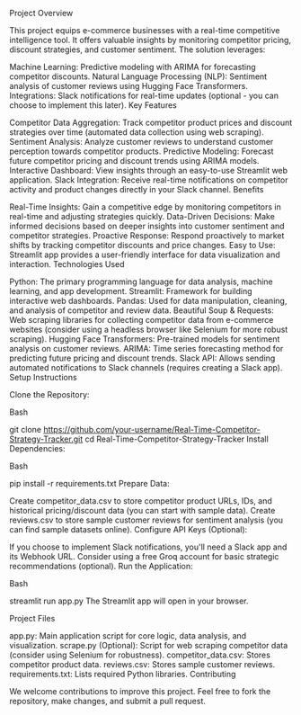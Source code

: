 Project Overview

This project equips e-commerce businesses with a real-time competitive intelligence tool. It offers valuable insights by monitoring competitor pricing, discount strategies, and customer sentiment. The solution leverages:

Machine Learning: Predictive modeling with ARIMA for forecasting competitor discounts.
Natural Language Processing (NLP): Sentiment analysis of customer reviews using Hugging Face Transformers.
Integrations: Slack notifications for real-time updates (optional - you can choose to implement this later).
Key Features

Competitor Data Aggregation: Track competitor product prices and discount strategies over time (automated data collection using web scraping).
Sentiment Analysis: Analyze customer reviews to understand customer perception towards competitor products.
Predictive Modeling: Forecast future competitor pricing and discount trends using ARIMA models.
Interactive Dashboard: View insights through an easy-to-use Streamlit web application.
Slack Integration: Receive real-time notifications on competitor activity and product changes directly in your Slack channel.
Benefits

Real-Time Insights: Gain a competitive edge by monitoring competitors in real-time and adjusting strategies quickly.
Data-Driven Decisions: Make informed decisions based on deeper insights into customer sentiment and competitor strategies.
Proactive Response: Respond proactively to market shifts by tracking competitor discounts and price changes.
Easy to Use: Streamlit app provides a user-friendly interface for data visualization and interaction.
Technologies Used

Python: The primary programming language for data analysis, machine learning, and app development.
Streamlit: Framework for building interactive web dashboards.
Pandas: Used for data manipulation, cleaning, and analysis of competitor and review data.
Beautiful Soup & Requests: Web scraping libraries for collecting competitor data from e-commerce websites (consider using a headless browser like Selenium for more robust scraping).
Hugging Face Transformers: Pre-trained models for sentiment analysis on customer reviews.
ARIMA: Time series forecasting method for predicting future pricing and discount trends.
Slack API: Allows sending automated notifications to Slack channels (requires creating a Slack app).
Setup Instructions

Clone the Repository:

Bash

git clone https://github.com/your-username/Real-Time-Competitor-Strategy-Tracker.git
cd Real-Time-Competitor-Strategy-Tracker
Install Dependencies:

Bash

pip install -r requirements.txt
Prepare Data:

Create competitor_data.csv to store competitor product URLs, IDs, and historical pricing/discount data (you can start with sample data).
Create reviews.csv to store sample customer reviews for sentiment analysis (you can find sample datasets online).
Configure API Keys (Optional):

If you choose to implement Slack notifications, you'll need a Slack app and its Webhook URL.
Consider using a free Groq account for basic strategic recommendations (optional).
Run the Application:

Bash

streamlit run app.py
The Streamlit app will open in your browser.

Project Files

app.py: Main application script for core logic, data analysis, and visualization.
scrape.py (Optional): Script for web scraping competitor data (consider using Selenium for robustness).
competitor_data.csv: Stores competitor product data.
reviews.csv: Stores sample customer reviews.
requirements.txt: Lists required Python libraries.
Contributing

We welcome contributions to improve this project. Feel free to fork the repository, make changes, and submit a pull request.
